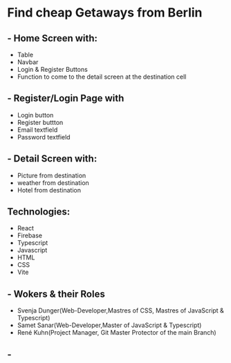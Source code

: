 # Find cheap Getaways from Berlin

 ## - Home Screen with:
  - Table
  - Navbar
  - Login & Register Buttons
  - Function to come to the detail screen at the destination cell
## - Register/Login Page with
  - Login button
  - Register buttton
  - Email textfield
  - Password textfield
## - Detail Screen with:
  - Picture from destination
  - weather from destination
  - Hotel from destination

## Technologies:
  - React
  - Firebase
  - Typescript
  - Javascript
  - HTML
  - CSS
  - Vite

## - Wokers & their Roles
  - Svenja Dunger(Web-Developer,Mastres of CSS, Mastres of JavaScript & Typescript)
  - Samet Sanar(Web-Developer,Master of JavaScript & Typescript)
  - René Kuhn(Project Manager, Git Master Protector of the main Branch)

## - 
